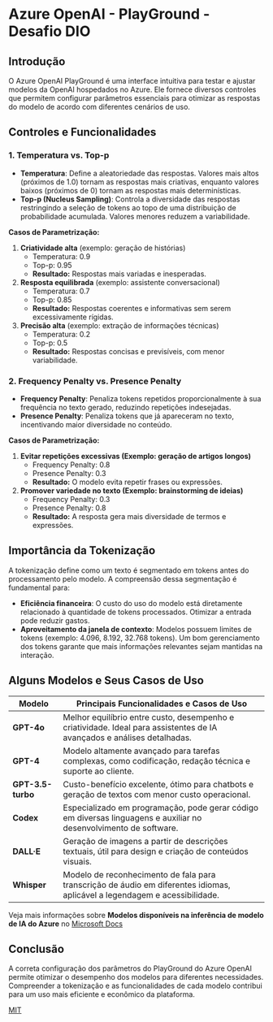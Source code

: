 # Azure OpenAI - PlayGround - Desafio DIO

## Introdução

O Azure OpenAI PlayGround é uma interface intuitiva para testar e ajustar modelos da OpenAI hospedados no Azure. Ele fornece diversos controles que permitem configurar parâmetros essenciais para otimizar as respostas do modelo de acordo com diferentes cenários de uso.

## Controles e Funcionalidades

### 1. Temperatura vs. Top-p

- **Temperatura**: Define a aleatoriedade das respostas. Valores mais altos (próximos de 1.0) tornam as respostas mais criativas, enquanto valores baixos (próximos de 0) tornam as respostas mais determinísticas.
- **Top-p (Nucleus Sampling)**: Controla a diversidade das respostas restringindo a seleção de tokens ao topo de uma distribuição de probabilidade acumulada. Valores menores reduzem a variabilidade.

**Casos de Parametrização:**

1. **Criatividade alta** (exemplo: geração de histórias)
   - Temperatura: 0.9
   - Top-p: 0.95
   - **Resultado:** Respostas mais variadas e inesperadas.
2. **Resposta equilibrada** (exemplo: assistente conversacional)
   - Temperatura: 0.7
   - Top-p: 0.85
   - **Resultado:** Respostas coerentes e informativas sem serem excessivamente rígidas.
3. **Precisão alta** (exemplo: extração de informações técnicas)
   - Temperatura: 0.2
   - Top-p: 0.5
   - **Resultado:** Respostas concisas e previsíveis, com menor variabilidade.

### 2. Frequency Penalty vs. Presence Penalty

- **Frequency Penalty**: Penaliza tokens repetidos proporcionalmente à sua frequência no texto gerado, reduzindo repetições indesejadas.
- **Presence Penalty**: Penaliza tokens que já apareceram no texto, incentivando maior diversidade no conteúdo.

**Casos de Parametrização:**

1. **Evitar repetições excessivas (Exemplo: geração de artigos longos)**
   - Frequency Penalty: 0.8
   - Presence Penalty: 0.3
   - **Resultado:** O modelo evita repetir frases ou expressões.
2. **Promover variedade no texto (Exemplo: brainstorming de ideias)**
   - Frequency Penalty: 0.3
   - Presence Penalty: 0.8
   - **Resultado:** A resposta gera mais diversidade de termos e expressões.

## Importância da Tokenização

A tokenização define como um texto é segmentado em tokens antes do processamento pelo modelo. A compreensão dessa segmentação é fundamental para:

- **Eficiência financeira**: O custo do uso do modelo está diretamente relacionado à quantidade de tokens processados. Otimizar a entrada pode reduzir gastos.
- **Aproveitamento da janela de contexto**: Modelos possuem limites de tokens (exemplo: 4.096, 8.192, 32.768 tokens). Um bom gerenciamento dos tokens garante que mais informações relevantes sejam mantidas na interação.

## Alguns Modelos e Seus Casos de Uso

| Modelo            | Principais Funcionalidades e Casos de Uso                                                                                  |
| ----------------- | -------------------------------------------------------------------------------------------------------------------------- |
| **GPT-4o**        | Melhor equilíbrio entre custo, desempenho e criatividade. Ideal para assistentes de IA avançados e análises detalhadas.    |
| **GPT-4**         | Modelo altamente avançado para tarefas complexas, como codificação, redação técnica e suporte ao cliente.                  |
| **GPT-3.5-turbo** | Custo-benefício excelente, ótimo para chatbots e geração de textos com menor custo operacional.                            |
| **Codex**         | Especializado em programação, pode gerar código em diversas linguagens e auxiliar no desenvolvimento de software.          |
| **DALL·E**        | Geração de imagens a partir de descrições textuais, útil para design e criação de conteúdos visuais.                       |
| **Whisper**       | Modelo de reconhecimento de fala para transcrição de áudio em diferentes idiomas, aplicável a legendagem e acessibilidade. |

Veja mais informações sobre **Modelos disponíveis na inferência de modelo de IA do Azure** no [Microsoft Docs](https://learn.microsoft.com/pt-br/azure/ai-foundry/model-inference/concepts/models)

## Conclusão

A correta configuração dos parâmetros do PlayGround do Azure OpenAI permite otimizar o desempenho dos modelos para diferentes necessidades. Compreender a tokenização e as funcionalidades de cada modelo contribui para um uso mais eficiente e econômico da plataforma.


[MIT](https://choosealicense.com/licenses/mit/)

